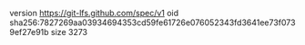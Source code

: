 version https://git-lfs.github.com/spec/v1
oid sha256:7827269aa03934694353cd59fe61726e076052343fd3641ee73f0739ef27e91b
size 3273
